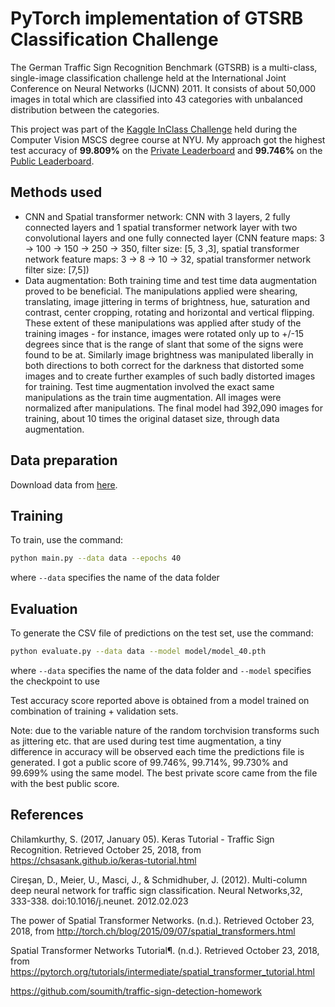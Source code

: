 <h1>PyTorch implementation of GTSRB Classification Challenge</h1>

The German Traffic Sign Recognition Benchmark (GTSRB) is a multi-class, single-image classification challenge held at the International Joint Conference on Neural Networks (IJCNN) 2011. It consists of about 50,000 images in total which are classified into 43 categories with unbalanced distribution between the categories. 

This project was part of the <a href="https://www.kaggle.com/c/nyu-cv-fall-2018">Kaggle InClass Challenge</a> held during the Computer Vision MSCS degree course at NYU. My approach got the highest test accuracy of <b>99.809%</b> on the <a href="https://www.kaggle.com/c/nyu-cv-fall-2018/leaderboard">Private Leaderboard</a> and <b>99.746%</b> on the <a href="https://www.kaggle.com/c/nyu-cv-fall-2018/leaderboard">Public Leaderboard</a>.  


<h2>Methods used</h2>

<ul>
<li>CNN and Spatial transformer network: CNN with 3 layers, 2 fully connected layers and 1 spatial transformer network layer with two convolutional layers and one fully connected layer (CNN feature maps: 3 -> 100 -> 150 -> 250 -> 350, filter size: [5, 3 ,3], spatial transformer network feature maps: 3 -> 8 -> 10 -> 32, spatial transformer network filter size: [7,5])</li>

<li>Data augmentation: Both training time and test time data augmentation proved to be beneficial. The manipulations applied were shearing, translating, image jittering in terms of brightness, hue, saturation and contrast, center cropping, rotating and horizontal and vertical flipping. These extent of these manipulations was applied after study of the training images - for instance, images were rotated only up to +/-15 degrees since that is the range of slant that some of the signs were found to be at. Similarly image brightness was manipulated liberally in both directions to both correct for the darkness that distorted some images and to create further examples of such badly distorted images for training. Test time augmentation involved the exact same manipulations as the train time augmentation. All images were normalized after manipulations. The final model had 392,090 images for training, about 10 times the original dataset size, through data augmentation.</li></ul>

<h2>Data preparation</h2>

Download data from <a href="https://www.kaggle.com/c/nyu-cv-fall-2018/data">here</a>.

<h2>Training</h2>

To train, use the command:
```bash
python main.py --data data --epochs 40
```
where ```--data``` specifies the name of the data folder

<h2>Evaluation</h2>

To generate the CSV file of predictions on the test set, use the command:
```bash
python evaluate.py --data data --model model/model_40.pth
```
where ```--data``` specifies the name of the data folder and ```--model``` specifies the checkpoint to use

Test accuracy score reported above is obtained from a model trained on combination of training + validation sets. 

Note: due to the variable nature of the random torchvision transforms such as jittering etc. that are used during test time augmentation, a tiny difference in accuracy will be observed each time the predictions file is generated. I got a public score of 99.746%, 99.714%, 99.730% and 99.699% using the same model. The best private score came from the file with the best public score.

<h2>References</h2>

Chilamkurthy, S. (2017, January 05). Keras Tutorial - Traffic Sign Recognition. Retrieved
October 25, 2018, from https://chsasank.github.io/keras-tutorial.html

Cireşan, D., Meier, U., Masci, J., & Schmidhuber, J. (2012). Multi-column deep neural
network for traffic sign classification. Neural Networks,32, 333-338. doi:10.1016/j.neunet.
2012.02.023

The power of Spatial Transformer Networks. (n.d.). Retrieved October 23, 2018, from http://torch.ch/blog/2015/09/07/spatial_transformers.html

Spatial Transformer Networks Tutorial¶. (n.d.). Retrieved October 23, 2018, from https://pytorch.org/tutorials/intermediate/spatial_transformer_tutorial.html

https://github.com/soumith/traffic-sign-detection-homework



